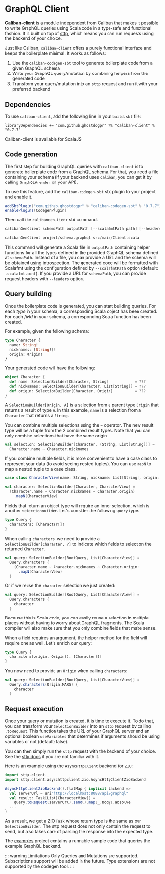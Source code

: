 # GraphQL Client

**Caliban-client** is a module independent from Caliban that makes it possible to write GraphQL queries using Scala code in a type-safe and functional fashion. It is built on top of [sttp](https://github.com/softwaremill/sttp), which means you can run requests using the backend of your choice.

Just like Caliban, `caliban-client` offers a purely functional interface and keeps the boilerplate minimal. It works as follows:
1. Use the `caliban-codegen-sbt` tool to generate boilerplate code from a given GraphQL schema
2. Write your GraphQL query/mutation by combining helpers from the generated code
3. Transform your query/mutation into an `sttp` request and run it with your preferred backend

## Dependencies

To use `caliban-client`, add the following line in your `build.sbt` file:

```
libraryDependencies += "com.github.ghostdogpr" %% "caliban-client" % "0.7.7"
```

Caliban-client is available for ScalaJS.

## Code generation

The first step for building GraphQL queries with `caliban-client` is to generate boilerplate code from a GraphQL schema. For that, you need a file containing your schema (if your backend uses `caliban`, you can get it by calling `GraphQL#render` on your API).

To use this feature, add the `caliban-codegen-sbt` sbt plugin to your project and enable it. 
 
```scala
addSbtPlugin("com.github.ghostdogpr" % "caliban-codegen-sbt" % "0.7.7")
enablePlugins(CodegenPlugin)
```
Then call the `calibanGenClient` sbt command.
```scala
calibanGenClient schemaPath outputPath [--scalafmtPath path] [--headers name:value,name2:value2]

calibanGenClient project/schema.graphql src/main/Client.scala
```
This command will generate a Scala file in `outputPath` containing helper functions for all the types defined in the provided GraphQL schema defined at `schemaPath`.
Instead of a file, you can provide a URL and the schema will be obtained using introspection.
The generated code will be formatted with Scalafmt using the configuration defined by `--scalafmtPath` option (default: `.scalafmt.conf`).
If you provide a URL for `schemaPath`, you can provide request headers with `--headers` option.

## Query building

Once the boilerplate code is generated, you can start building queries. For each *type* in your schema, a corresponding Scala object has been created. For each *field* in your schema, a corresponding Scala function has been created.

For example, given the following schema:
```graphql
type Character {
  name: String!
  nicknames: [String!]!
  origin: Origin!
}
```

Your generated code will have the following:
```scala
object Character {
  def name: SelectionBuilder[Character, String]            = ???
  def nicknames: SelectionBuilder[Character, List[String]] = ???
  def origin: SelectionBuilder[Character, Origin]          = ???
}
```

A `SelectionBuilder[Origin, A]` is a selection from a parent type `Origin` that returns a result of type `A`. In this example, `name` is a selection from a `Character` that returns a `String`.

You can combine multiple selections using the `~` operator. The new result type will be a tuple from the 2 combined result types. Note that you can only combine selections that have the same origin.

```scala
val selection: SelectionBuilder[Character, (String, List[String])] =
  Character.name ~ Character.nicknames
```

If you combine multiple fields, it is more convenient to have a case class to represent your data (to avoid seeing nested tuples). You can use `mapN` to map a nested tuple to a case class.

```scala
case class CharacterView(name: String, nickname: List[String], origin: Origin)

val character: SelectionBuilder[Character, CharacterView] =
  (Character.name ~ Character.nicknames ~ Character.origin)
    .mapN(CharacterView)
```

Fields that return an object type will require an inner selection, which is another `SelectionBuilder`. Let's consider the following `Query` type.

```graphql
type Query {
  characters: [Character!]!
}
```
When calling `characters`, we need to provide a `SelectionBuilder[Character, ?]` to indicate which fields to select on the returned `Character`.

```scala
val query: SelectionBuilder[RootQuery, List[CharacterView]] = 
  Query.characters {
    (Character.name ~ Character.nicknames ~ Character.origin)
      .mapN(CharacterView)
  }
```

Or if we reuse the `character` selection we just created:
```scala
val query: SelectionBuilder[RootQuery, List[CharacterView]] = 
  Query.characters {
    character
  }
```

Because this is Scala code, you can easily reuse a selection in multiple places without having to worry about GraphQL fragments. The Scala compiler will also make sure that you only combine fields that make sense.

When a field requires an argument, the helper method for the field will require one as well. Let's enrich our query:

```graphql
type Query {
  characters(origin: Origin!): [Character!]!
}
```

You now need to provide an `Origin` when calling `characters`:

```scala
val query: SelectionBuilder[RootQuery, List[CharacterView]] = 
  Query.characters(Origin.MARS) {
    character
  }
```

## Request execution

Once your query or mutation is created, it is time to execute it. To do that, you can transform your `SelectionBuilder` into an `sttp` request by calling `.toRequest`. This function takes the URL of your GraphQL server and an optional boolean `useVariables` that determines if arguments should be using variables or not (default: false).

You can then simply run the `sttp` request with the backend of your choice. See the [sttp docs](https://sttp.readthedocs.io/en/latest/) if you are not familiar with it.

Here is an example using the `AsyncHttpClient` backend for `ZIO`:
```scala
import sttp.client._
import sttp.client.asynchttpclient.zio.AsyncHttpClientZioBackend

AsyncHttpClientZioBackend().flatMap { implicit backend =>
  val serverUrl = uri"http://localhost:8088/api/graphql"
  val result: Task[List[CharacterView]] = 
    query.toRequest(serverUrl).send().map(_.body).absolve
  ...
}
```

As a result, we get a ZIO `Task` whose return type is the same as our `SelectionBuilder`. The sttp request does not only contain the request to send, but also takes care of parsing the response into the expected type.

The [examples](https://github.com/ghostdogpr/caliban/tree/master/examples/) project contains a runnable sample code that queries the example GraphQL backend.

::: warning Limitations
Only Queries and Mutations are supported. Subscriptions support will be added in the future.
Type extensions are not supported by the codegen tool.
:::
